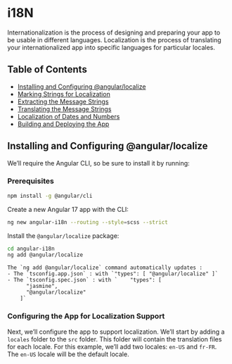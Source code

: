 # i18N

Internationalization is the process of designing and preparing your app to be usable in different languages. Localization is the process of translating your internationalized app into specific languages for particular locales.

## Table of Contents

- [Installing and Configuring @angular/localize](#installing-and-configuring-@angular/localize)
- [Marking Strings for Localization](#marking-strings-for-localization)
- [Extracting the Message Strings](#extracting-the-message-strings)
- [Translating the Message Strings](#translating-the-message-strings)
- [Localization of Dates and Numbers](#localization-of-dates-and-numbers)
- [Building and Deploying the App](#building-and-deploying-the-app)


## Installing and Configuring @angular/localize
We’ll require the Angular CLI, so be sure to install it by running:
### Prerequisites
```bash
npm install -g @angular/cli
```


Create a new Angular 17 app with the CLI:

```bash
ng new angular-i18n --routing --style=scss --strict
```

Install the `@angular/localize` package:

```bash
cd angular-i18n
ng add @angular/localize
```

```admonish note 
The `ng add @angular/localize` command automatically updates :
- The `tsconfig.app.json` : with `"types": [ "@angular/localize" ]`
- The `tsconfig.spec.json` : with `    "types": [
      "jasmine",
      "@angular/localize"
    ]`
```

### Configuring the App for Localization Support

Next, we’ll configure the app to support localization. We’ll start by adding a `locales` folder to the `src` folder. This folder will contain the translation files for each locale. For this example, we’ll add two locales: `en-US` and `fr-FR`. The `en-US` locale will be the default locale.






